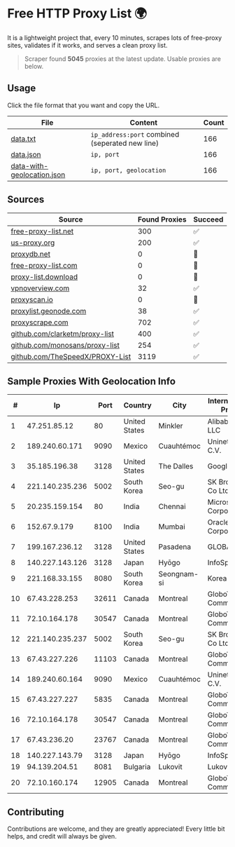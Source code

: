 
# Free HTTP Proxy List 🌍

It is a lightweight project that, every 10 minutes, scrapes lots of free-proxy sites, validates if it works, and serves a clean proxy list.


> Scraper found **5045** proxies at the latest update. Usable proxies are below.

## Usage

Click the file format that you want and copy the URL.


|File|Content|Count|
|----|-------|-----|
|[data.txt](https://raw.githubusercontent.com/themiralay/Proxy-List-World/master/data.txt)|`ip_address:port` combined (seperated new line)|166|
|[data.json](https://raw.githubusercontent.com/themiralay/Proxy-List-World/master/data.json)|`ip, port`|166|
|[data-with-geolocation.json](https://raw.githubusercontent.com/themiralay/Proxy-List-World/master/data-with-geolocation.json)|`ip, port, geolocation`|166|

## Sources

|Source|Found Proxies|Succeed|
|------|-------------|-------|
|[free-proxy-list.net](https://free-proxy-list.net)|300|✅|
|[us-proxy.org](https://www.us-proxy.org)|200|✅|
|[proxydb.net](http://proxydb.net)|0|🚫|
|[free-proxy-list.com](https://free-proxy-list.com/?page=&port=&type%5B%5D=http&type%5B%5D=https&up_time=0&search=Search)|0|🚫|
|[proxy-list.download](https://www.proxy-list.download/HTTP)|0|🚫|
|[vpnoverview.com](https://vpnoverview.com/privacy/anonymous-browsing/free-proxy-servers)|32|✅|
|[proxyscan.io](https://www.proxyscan.io)|0|🚫|
|[proxylist.geonode.com](https://proxylist.geonode.com/api/proxy-list?limit=300&page=1&sort_by=lastChecked&sort_type=desc&protocols=http,https)|38|✅|
|[proxyscrape.com](https://api.proxyscrape.com/v2/?request=displayproxies&protocol=http&timeout=10000&country=all&ssl=all&anonymity=all)|702|✅|
|[github.com/clarketm/proxy-list](https://raw.githubusercontent.com/clarketm/proxy-list/master/proxy-list-raw.txt)|400|✅|
|[github.com/monosans/proxy-list](https://raw.githubusercontent.com/monosans/proxy-list/main/proxies/http.txt)|254|✅|
|[github.com/TheSpeedX/PROXY-List](https://raw.githubusercontent.com/TheSpeedX/PROXY-List/master/http.txt)|3119|✅|


## Sample Proxies With Geolocation Info

|#|Ip|Port|Country|City|Internet Service Provider|
|-|--|----|-------|----|-------------------------|
|1|47.251.85.12|80|United States|Minkler|Alibaba Cloud LLC|
|2|189.240.60.171|9090|Mexico|Cuauhtémoc|Uninet S.A. de C.V.|
|3|35.185.196.38|3128|United States|The Dalles|Google LLC|
|4|221.140.235.236|5002|South Korea|Seo-gu|SK Broadband Co Ltd|
|5|20.235.159.154|80|India|Chennai|Microsoft Corporation|
|6|152.67.9.179|8100|India|Mumbai|Oracle Corporation|
|7|199.167.236.12|3128|United States|Pasadena|GLOBAL IT|
|8|140.227.143.126|3128|Japan|Hyōgo|InfoSphere|
|9|221.168.33.155|8080|South Korea|Seongnam-si|Korea Telecom|
|10|67.43.228.253|32611|Canada|Montreal|GloboTech Communications|
|11|72.10.164.178|30547|Canada|Montreal|GloboTech Communications|
|12|221.140.235.237|5002|South Korea|Seo-gu|SK Broadband Co Ltd|
|13|67.43.227.226|11103|Canada|Montreal|GloboTech Communications|
|14|189.240.60.164|9090|Mexico|Cuauhtémoc|Uninet S.A. de C.V.|
|15|67.43.227.227|5835|Canada|Montreal|GloboTech Communications|
|16|72.10.164.178|30547|Canada|Montreal|GloboTech Communications|
|17|67.43.236.20|23767|Canada|Montreal|GloboTech Communications|
|18|140.227.143.79|3128|Japan|Hyōgo|InfoSphere|
|19|94.139.204.51|8081|Bulgaria|Lukovit|Lukovitnet Ltd.|
|20|72.10.160.174|12905|Canada|Montreal|GloboTech Communications|



## Contributing

Contributions are welcome, and they are greatly appreciated! Every
little bit helps, and credit will always be given.

